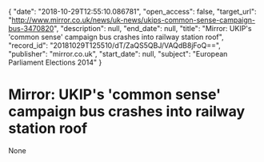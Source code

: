 {
  "date": "2018-10-29T12:55:10.086781", 
  "open_access": false, 
  "target_url": "http://www.mirror.co.uk/news/uk-news/ukips-common-sense-campaign-bus-3470820", 
  "description": null, 
  "end_date": null, 
  "title": "Mirror: UKIP's 'common sense' campaign bus crashes into railway station roof", 
  "record_id": "20181029T125510/dT/ZaQS5QBJ/VAQdB8jFoQ==", 
  "publisher": "mirror.co.uk", 
  "start_date": null, 
  "subject": "European Parliament Elections 2014"
}

# Mirror: UKIP's 'common sense' campaign bus crashes into railway station roof

None